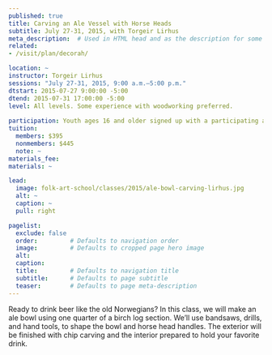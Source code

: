 ```yaml
---
published: true
title: Carving an Ale Vessel with Horse Heads 
subtitle: July 27-31, 2015, with Torgeir Lirhus 
meta_description:  # Used in HTML head and as the description for some search engines
related:
- /visit/plan/decorah/

location: ~
instructor: Torgeir Lirhus 
sessions: "July 27-31, 2015, 9:00 a.m.–5:00 p.m."
dtstart: 2015-07-27 9:00:00 -5:00
dtend: 2015-07-31 17:00:00 -5:00
level: All levels. Some experience with woodworking preferred.
  
participation: Youth ages 16 and older signed up with a participating adult receive a 25% discount.
tuition:
  members: $395
  nonmembers: $445
  note: ~
materials_fee: 
materials: ~

lead:
  image: folk-art-school/classes/2015/ale-bowl-carving-lirhus.jpg
  alt: ~
  caption: ~
  pull: right

pagelist:
  exclude: false
  order:         # Defaults to navigation order  
  image:         # Defaults to cropped page hero image
  alt:
  caption:
  title:         # Defaults to navigation title
  subtitle:      # Defaults to page subtitle
  teaser:        # Defaults to page meta-description 
---
```

Ready to drink beer like the old Norwegians? In this class, we will make an ale bowl using one quarter of a birch log section. We’ll use bandsaws, drills, and hand tools, to shape the bowl and horse head handles. The exterior will be finished with chip carving and the interior prepared to hold your favorite drink.